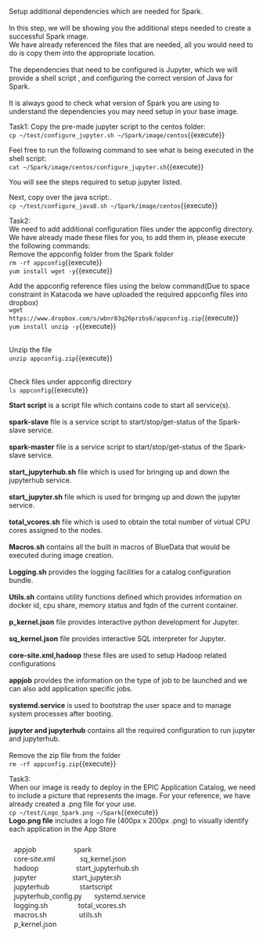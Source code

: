 Setup additional dependencies which are needed for Spark.
<br>
<br>
In this step, we will be showing you the additional steps needed to create a successful Spark image.<br> 
We have already referenced the files that are needed, all you would need to do is copy them into the appropriate location. <br>
<br>The dependencies that need to be configured is Jupyter, which we will provide a shell script , and configuring the correct version of Java for Spark. <br>
<br>It is always good to check what version of Spark you are using to understand the dependencies you may need setup in your base image.


Task1:
Copy the pre-made jupyter script to the centos folder:<br>
`cp ~/test/configure_jupyter.sh ~/Spark/image/centos`{{execute}}

Feel free to run the following command to see what is being executed in the shell script:<br>
`cat ~/Spark/image/centos/configure_jupyter.sh`{{execute}}

You will see the steps required to setup jupyter listed.

Next, copy over the java script:.<br>
`cp ~/test/configure_java8.sh ~/Spark/image/centos`{{execute}}

Task2: 
<br>We need to add additional configuration files under the appconfig directory. We have already made these files for you, to add them in, please execute the following commands:
<br>Remove the appconfig folder from the Spark folder<br>
`rm -rf appconfig`{{execute}}
<br>`yum install wget -y`{{execute}}

Add the appconfig reference files using the below command(Due to space constraint in Katacoda we have uploaded the required appconfig files into dropbox)<br>
`wget https://www.dropbox.com/s/wbnr83q26przbs6/appconfig.zip`{{execute}}
<br>`yum install unzip -y`{{execute}}

<br>Unzip the file<br>
`unzip appconfig.zip`{{execute}}

<br>Check files under appconfig directory
<br>`ls appconfig`{{execute}}

<b>Start script</b> is a script file which contains code to start all service(s).
<br>
<br><b>spark-slave</b> file is a service script to start/stop/get-status of the Spark-slave service.
<br>
<br><b>spark-master</b> file is a service script to start/stop/get-status of the Spark-slave service.
<br>
<br><b>start_jupyterhub.sh</b> file which is used for bringing up and down the jupyterhub service.
<br>
<br><b>start_jupyter.sh</b> file which is used for bringing up and down the jupyter service.
<br>
<br><b> total_vcores.sh</b> file which is used to obtain the total number of virtual CPU cores assigned to the nodes.
<br>
<br><b>Macros.sh</b> contains all the built in macros of BlueData that would be executed during image creation.
<br>
<br><b>Logging.sh</b> provides the logging facilities for a catalog configuration bundle. 
<br>
<br><b>Utils.sh</b> contains utility functions defined which provides information on docker id, cpu share, memory status and fqdn of the current container.
<br>
<br><b>p_kernel.json</b> file provides interactive python development for Jupyter.
<br>
<br><b> sq_kernel.json</b> file provides interactive SQL interpreter for Jupyter.
<br>
<br><b>core-site.xml,hadoop</b> these files are used to setup Hadoop related configurations
<br>
<br><b>appjob</b> provides the information on the type of job to be launched and we can also add application specific jobs.
<br>
<br><b>systemd.service</b> is used to bootstrap the user space and to manage system processes after booting.
<br>
<br><b>jupyter and jupyterhub</b> contains all the required configuration to run jupyter and jupyterhub.
<br>
<br>Remove the zip file from the folder
<br>`rm -rf appconfig.zip`{{execute}}

Task3:
<br>When our image is ready to deploy in the EPIC Application Catalog, we need to include a picture that represents the image. For your reference, we have already created a .png file for your use.
<br>`cp ~/test/Logo_Spark.png ~/Spark`{{execute}}<br>
<b>Logo.png file</b> includes a logo file (400px x 200px .png) to visually identify each application in the App Store

<pre style="font-family:Segoe UI;padding-top:10px;padding-right:10px;padding-bottom:10px;padding-left:10px;">
appjob                     spark                
core-site.xml              sq_kernel.json
hadoop                     start_jupyterhub.sh
jupyter                    start_jupyter.sh  
jupyterhub                 startscript
jupyterhub_config.py       systemd.service
logging.sh                 total_vcores.sh 
macros.sh                  utils.sh
p_kernel.json
</pre>





